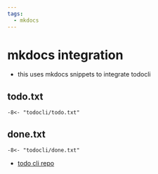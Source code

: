 ```yaml
---
tags:
  - mkdocs
---
```

# mkdocs integration

- this uses mkdocs snippets to integrate todocli

## todo.txt

```text
-8<- "todocli/todo.txt"
```

## done.txt

```text
-8<- "todocli/done.txt"
```

- [todo cli repo](https://github.com/todotxt/todo.txt-cli)
